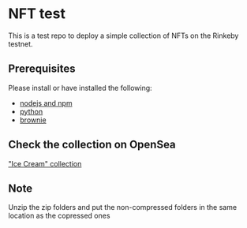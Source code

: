 # NFT test
<p align="center">
</a>
</p>

This is a test repo to deploy a simple collection of NFTs on the Rinkeby testnet. 


## Prerequisites

Please install or have installed the following:

- [nodejs and npm](https://nodejs.org/en/download/)
- [python](https://www.python.org/downloads/)
- [brownie](https://eth-brownie.readthedocs.io/en/stable/install.html)

## Check the collection on OpenSea

["Ice Cream" collection](https://testnets.opensea.io/collection/icecream-v3?collectionSlug=icecream-v3&search[query]=CHAD&search[sortAscending]=true&search[sortBy]=PRICE)

## Note

Unzip the zip folders and put the non-compressed folders in the same location as the copressed ones
